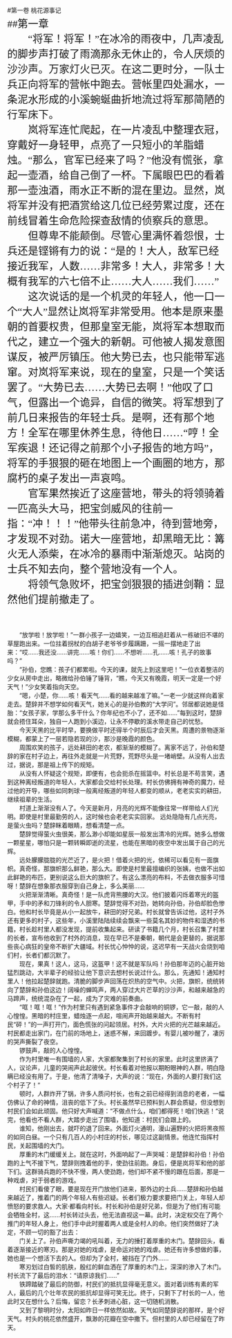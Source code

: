 #第一卷 桃花源事记
<font face="幼圆" size="5"><br>##第一章
<br>&emsp;&emsp;“将军！将军！”在冰冷的雨夜中，几声凌乱的脚步声打破了雨滴那永无休止的，令人厌烦的沙沙声。万家灯火已灭。在这二更时分，一队士兵正向将军的营帐中跑去。营帐里四处漏水，一条泥水形成的小溪蜿蜒曲折地流过将军那简陋的行军床下。
<br>&emsp;&emsp;岚将军连忙爬起，在一片凌乱中整理衣冠，穿戴好一身轻甲，点亮了一只短小的羊脂蜡烛。“那么，官军已经来了吗？”他没有慌张，拿起一壶酒，给自己倒了一杯。下属眼巴巴的看着那一壶浊酒，雨水正不断的混在里边。显然，岚将军并没有把酒赏给这几位已经劳累过度，还在前线冒着生命危险探查敌情的侦察兵的意思。
<br>&emsp;&emsp;但尊卑不能颠倒。尽管心里满怀着怨恨，士兵还是铿锵有力的说：“是的！大人，敌军已经接近我军，人数……非常多！大人，非常多！大概有我军的六七倍不止……大人……我们……”
<br>&emsp;&emsp;这次说话的是一个机灵的年轻人，他一口一个“大人”显然让岚将军非常受用。他本是原来墨朝的首要权贵，但那皇室无能，岚将军本想取而代之，建立一个强大的新朝。可他被人揭发意图谋反，被严厉镇压。他大势已去，也只能带军逃窜。对岚将军来说，现在的皇室，只是一个笑话罢了。“大势已去……大势已去啊！”他叹了口气，但露出一个诡异，自信的微笑。将军想到了前几日来报告的年轻士兵。是啊，还有那个地方！全军在哪里休养生息，待他日……“哼！全军疾退！还记得之前那个小子报告的地方吗”，将军的手狠狠的砸在地图上一个画圈的地方，那腐朽的桌子发出一声哀鸣。
<br>&emsp;&emsp;官军果然挨近了这座营地，带头的将领骑着一匹高头大马，把宝剑威风的往前一指：“冲！！！”他带头往前急冲，待到营地旁，才发现不对劲。诺大一座营地，却黑暗无比：篝火无人添柴，在冰冷的暴雨中渐渐熄灭。站岗的士兵不知去向，整个营地没有一个人。
<br>&emsp;&emsp;将领气急败坏，把宝剑狠狠的插进剑鞘：显然他们提前撤走了。</font>
#
<br>&emsp;&emsp;“放学啦！放学啦！”一群小孩子一边嬉笑，一边互相追赶着从一栋破旧不堪的草屋跑出来。一位拄着拐杖的白胡子老爷爷步履蹒跚，一摇一摆地走了出来：“哎……我还没……讲完……咳！你们……不想听……孔……咳！孔子的故事吗？”
<br>&emsp;&emsp;“孙伯，您瞧：孩子们都累啦。今天的课，就先上到这里吧！”一位衣着整洁的少女从房中走出，略微给孙伯锤了锤背，“瞧，今天又有晚霞，明天一定是一个好天气！”少女笑着指向天空。
<br>&emsp;&emsp;“嗯，小楚，你……咳！看天气……看的越来越准了嘛。”一老一少就这样向着家走去。楚辞并不想学如何看天气，她关心的是孙伯教的“大学问”。邻居都说她是怪胎：“女孩子家，学那么多干什么？你年纪也不小了，还不如……”每到这时，楚辞就会捂住耳朵，独自一人跑到小溪边，让永不停歇的溪水带走自己的忧愁。
<br>&emsp;&emsp;今天天黑的比平时早，要换做平时还得半个时辰后才会天黑。周遭的景物逐渐模糊，都蒙上了一层若隐若现的沙，那沙是晚霞的颜色。
<br>&emsp;&emsp;周围欢笑的孩子，远处耕田的老农，都渐渐的模糊了。离家不远了，孙伯和楚辞的家在村子边上，再往外走就是一片荒野，荒野尽头是一堵峭壁。从没有人出去过，据说，那是祖上传下的规矩。
<br>&emsp;&emsp;从没有人怀疑这个规矩，即便有，也会扼杀在摇篮中。村长总是不苟言笑，遇到这种离经叛道的年轻人，大家都会交给村长处理。村长仿佛拥有神奇的魔力，经过他的开导，哪些如同刺球一般离经叛道的年轻人都变的顺从，老老实实的耕田，继续祖辈的生活。
<br>&emsp;&emsp;村道上渐渐没有人了。今天是新月，月亮的光辉不能像往常一样带给人们光明。即使是村里最勤劳的人，这时候也会老老实实回家。
远处隐隐有几点光亮，是萤火虫吗？楚辞眯着眼睛，想看清楚一点。
<br>&emsp;&emsp;楚辞觉得萤火虫很美，那么渺小却能如星辰一般发出清冷的光辉。她多么想做一颗星星，哪怕只是一颗转瞬即逝的流星，也能在黑暗的夜空中发出属于自己的光辉。
<br>&emsp;&emsp;远处朦朦胧胧的光芒近了，是火把！借着火把的光，依稀可以看见有一面旗帜。真奇怪，那旗帜那么鲜艳，那么大。即使是村里最擅编织的张姨，也做不出如此鲜艳的布匹，更别说这么巨大的旗帜了。有这么漂亮的布料，不去做衣服多可惜呀！楚辞在想象那衣服穿到自己身上，多么美丽……
<br>&emsp;&emsp;火把渐渐清晰。真奇怪！是一队虎背熊腰的大汉。他们披着闪烁着寒光的盔甲，手中的矛和刀锋利的令人胆寒。楚辞觉得不对劲，她转向孙伯，孙伯却脸色惨白。他和村长毕竟是从小一起放牛，耕田的好兄弟。村长就曾告诉过他，这村子外还有更多的村子，这些年，小溪里陆陆续续会飘来一些莫名其妙的物件和湿透的书籍，村长趁村里人都没发现，提前收集起来。研读了书籍几个月，村长召集了村里的长者，宣布他收到了村外的消息，现在早已不是秦朝，朝代是会更替的，据说那些丧心病狂的皇帝不断扩大疆域。村长忧心忡忡的说，这迟早有一天战火会烧到咱们村，长者们都沉默了。
<br>&emsp;&emsp;现在，果真！这人，这马，这盔甲！这不就是军队吗！孙伯那年迈的心脏开始猛烈跳动，大半辈子的经验让他下意识去想村长说过什么。那么，先通知！通知村里人！他拉起楚辞就跑。清脆的脚步声回荡在炽热的空气中。火把，旗帜，统统转向了楚辞和孙伯这边！阔噪的蝉鸣声，两人穿过大片芒草的沙沙声，和越来越急的马蹄声，统统混杂在了一起，成为了灾难的前奏曲。
<br>&emsp;&emsp;“哐！哐！哐！”作为村里只有遇到紧急事件才会敲响的铜锣，它一敲，敲的人心惶惶。黑暗的村庄里，蜡烛逐一点起，喧闹声开始越来越大。不断有村民“砰！”的一声打开门，面色慌张的问起领居。村外，大片火把的光芒越来越近。村民都走出家门，在门前的场地上，迷惑不解，来回踱步。有婴儿被吵醒了，凄厉的哭声撕裂了夜空。
<br>&emsp;&emsp;锣鼓声，敲的人心惶惶。
<br>&emsp;&emsp;作为村里唯一有围墙的人家，大家都聚集到了村长的家里。此时这里挤满了人，议论声，儿童的哭闹声此起彼伏。村长看着对他报以期盼眼神的人群，明白隐瞒已经没有用了。于是，他清了清嗓子，大声的说：“现在，外面的人要打我们这个村子了！“
<br>&emsp;&emsp;顿时，人群炸开了锅，许多人质问村长，也有之前已经得到消息的老者，一幅仿佛认了命的神情，沮丧的低下了头。村长虽然早已预料到人群会质疑，但没想到村民们会如此顽固。他只好大声喊道：“不做点什么，咱们都得死！咱们快逃！“说完，他看也不看人群，大踏步走出了围墙，他知道：村民们会跟上的。
<br>&emsp;&emsp;谁知，他刚出去，就吓的退了回来。外面灯火通明，漫山遍野的火把将黑夜照的如同白昼。一个只有几百人的小村庄的村长，哪见过这副情景。他连忙指挥村民，关起围墙的大门。
<br>&emsp;&emsp;厚重的木门缓缓关上。就在这时，外面响起了一声哭喊：是楚辞和孙伯！孙伯跑的上气不接下气，楚辞则拽着他的手，使劲往前跑。身后，便是岚将军和他的部下们。这群骑兵跑的不快不慢，两人使劲跑，他们却不紧不慢的跟在后面，那是一种戏虐，对于弱者的游戏。
<br>&emsp;&emsp;村民们看傻了眼，要是现在开门放他们进来，那外边的士兵……楚辞和孙伯越来越近了，推着门的两个年轻人有些迟疑。长者们极力要求要把门关上，年轻人却愤怒的要求救人。大家·都看向村长。村长和孙伯是好兄弟，但是为了他们有可能会牺牲全村，这……村长转过头去，他无法直视这一幕。此时，决定权交在了两个推门的年轻人身上，他们手中此时握着两人或是全村人的命。他们突然做好了决定，不顾一切的豁了出去：
<br>&emsp;&emsp;门关上了。孙伯声嘶力竭的吼叫着，无力的捶打着厚重的木门。楚辞回头，看着逐渐接近的寒刃。那是对她的戏虐，是命运对她的戏虐。她还有许多想做的事，她也是一个想活下去的人。但却为了全村，被挡在了门外……
<br>&emsp;&emsp;寒刃划过白皙的肌肤，殷红的鲜血洒在了厚重的木门上，深深的渗入了木门。村长流下了最后的泪水：“请原谅我们……”
<br>&emsp;&emsp;铁蹄踏破了最后的防御，村民们的抵抗显得毫无意义。面对着训练有素的军人，最后的几个壮年农民的抵抗却显得可笑无比。终于，只剩下了村长的一人，他此时又在想什么？后悔，留恋？长矛刺进心脏，这一切随机消散。
<br>&emsp;&emsp;又到了黎明时分，太阳如昨日一样依然如故。天气如同楚辞说的那样，是个好天气。村头的桃花依然盛开，飘渺的花瓣在空中撒下。但村里的人却已经留在了昨天。
